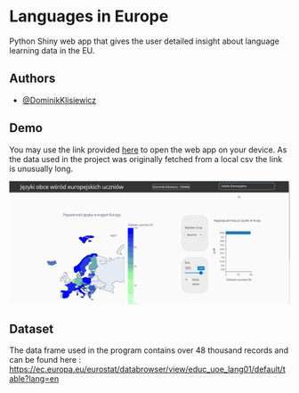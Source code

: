 
# Languages in Europe

Python Shiny web app that gives the user detailed insight about language learning data in the EU.


## Authors

- [@DominikKlisiewicz](https://github.com/DominikKlisiewicz)


## Demo
You may use the link provided [here]( https://github.com/DominikKlisiewicz/EuropeLanguages/blob/main/ShinyURL.txt
) to open the web app on your device. As the data used in the project was originally fetched from a local csv the link is unusually long.

![](https://raw.githubusercontent.com/DominikKlisiewicz/EuropeLanguages/main/shiny.gif)
## Dataset
The data frame used in the program contains over 48 thousand records and can be found here : https://ec.europa.eu/eurostat/databrowser/view/educ_uoe_lang01/default/table?lang=en
